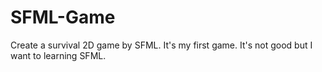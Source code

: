 # SFML-Game
Create a survival 2D game by SFML.
It's my first game.
It's not good but I want to learning SFML.

